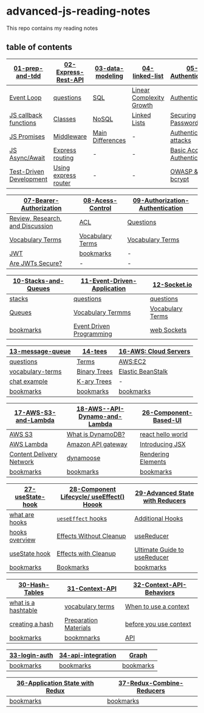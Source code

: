 # advanced-js-reading-notes

This repo contains my reading notes

## table of contents

| [01-prep-and-tdd](./01-prep-and-tdd.md)                                 | [02-Express-Rest-API](./02-Express-REST-API.md)                       | [03-data-modeling](./03-data-modeling.md)                  | [04-linked-list](./04-linked-lists.md)                                    | [05-Authentication](./05-Authentication.md)                                       |
| ----------------------------------------------------------------------- | --------------------------------------------------------------------- | ---------------------------------------------------------- | ------------------------------------------------------------------------- | --------------------------------------------------------------------------------- |
| [Event Loop](./01-prep-and-tdd.md#event-loop)                           | [questions](./02-Express-REST-API.md#questions)                       | [SQL](./03-data-modeling.md#what-is-sql)                   | [Linear Complexity Growth](./04-linked-lists.md#linear-complexity-growth) | [Authentication](./05-Authentication.md#authentication)                           |
| [JS callback functions](./01-prep-and-tdd.md#js-callback-functions)     | [Classes](./02-Express-REST-API.md#classes)                           | [NoSQL](./03-data-modeling.md#what-is-nosql-mongodb)       | [Linked Lists](./04-linked-lists.md#linked-list)                          | [Securing Passwords](./05-Authentication.md#securing-passwords)                   |
| [JS Promises](./01-prep-and-tdd.md#js-promises)                         | [Middleware](./02-Express-REST-API.md#middleware)                     | [Main Differences](./03-data-modeling.md#main-differences) | -                                                                         | [Authentication attacks](./05-Authentication.md#authentication-attacks)           |
| [JS Async/Await](./01-prep-and-tdd.md#js-asyncawait)                    | [Express routing](./02-Express-REST-API.md#express-routing)           | -                                                          | -                                                                         | [Basic Access Authentication](./05-Authentication.md#basic-access-authentication) |
| [Test-Driven Development](./01-prep-and-tdd.md#test-driven-development) | [Using express router](./02-Express-REST-API.md#using-express-router) | -                                                          | -                                                                         | [OWASP & bcrypt](./05-Authentication.md#owasp-auth-cheatsheet)                    |

| [07-Bearer-Authorization](./07-Bearer-Authorization.md)           | [08-Acess-Control](./08-Access-Control.md)                                | [09-Authorization-Authentication](./09-Authorization-Authentication.md)          |
| ----------------------------------------------------------------- | ------------------------------------------------------------------------- | -------------------------------------------------------------------------------- |
| [Review, Research, and Discussion](./07-Bearer-Authorization.md)  | [ACL](./08-Access-Control.md#acess-control--access-control-list-acl)      | [Questions](./09-Authorization-Authentication.md#review-research-and-discussion) |
| [Vocabulary Terms](./07-Bearer-Authorization.md#vocabulary-terms) | [Vocabulary Terms](./08-Access-Control.md#review-research-and-discussion) | [Vocabulary Terms](./09-Authorization-Authentication.md#vocabulary-terms)        |
| [JWT](./07-Bearer-Authorization.md#jwt)                           | [bookmarks](./08-Access-Control.md#bookmarks)                             | -                                                                                |
| [Are JWTs Secure?](./07-Bearer-Authorization.md#are-jwts-secure)  | -                                                                         | -                                                                                |

| [10-Stacks-and-Queues](./10-Stacks-and-Queues.md)  | [11-Event-Driven-Application](./11-Event-Driven-Applications.md)                       | [12-Socket.io](./12-Socket.io.md)                      |
| -------------------------------------------------- | -------------------------------------------------------------------------------------- | ------------------------------------------------------ |
| [stacks](./10-Stacks-and-Queues.md#what-is-stack)  | [questions](./11-Event-Driven-Applications.md#questions)                               | [questions](./12-Socket.io.md#questions)               |
| [Queues](./10-Stacks-and-Queues.md/#what-is-queue) | [Vocabulary Termms](./11-Event-Driven-Applications.md#vocabulary-terms)                | [Vocabulary Terms](./12-Socket.io.md#vocabulary-terms) |
| [bookmarks](./10-Stacks-and-Queues.md#bookmarks)   | [Event Driven Programming](./11-Event-Driven-Applications.md#event-driven-programming) | [web Sockets](./12-Socket.io.md#web-sockets)           |

| [13-message-queue](./13-message-queues.md)                  | [14-tees](./14-trees.md)                   | [16-AWS: Cloud Servers](./16-AWS-Cloud-Servers.md)                   |
| ----------------------------------------------------------- | ------------------------------------------ | -------------------------------------------------------------------- |
| [questions](./13-message-queues.md#questions)               | [Terms](./14-trees.md/#trees)              | [AWS:EC2](./16-AWS-Cloud-Servers.md#aws-ec2)                         |
| [vocabulary-terms](./13-message-queues.md#vocabulary-terms) | [Binary Trees](./14-trees.md#binary-trees) | [Elastic BeanStalk](./16-AWS-Cloud-Servers.md#aws-elastic-beanstalk) |
| [chat example](./13-message-queues.md#chat-example)         | [K-ary Trees](./14-trees.md#k-ary-trees)   | -                                                                    |
| [bookmarks](./13-message-queues.md#bookmarks)               | [bookmarks](./14-trees.md#bookmarks)       | [bookmarks](./16-AWS-Cloud-Servers.md#bookmarks)                     |

| [17-AWS-S3-and-Lambda](./17-AWS-S3-and-Lambda.md)                                  | [18-AWS--API-Dynamo-and-Lambda](./18-AWS--API-Dynamo-and-Lambda.md)         | [26-Component-Based-UI](./26-Component-Based-UI.md)                 |
| ---------------------------------------------------------------------------------- | --------------------------------------------------------------------------- | ------------------------------------------------------------------- |
| [AWS S3](./17-AWS-S3-and-Lambda.md#aws-s3)                                         | [What is DynamoDB?](./18-AWS--API-Dynamo-and-Lambda.md#what-is-dynamodb)    | [react hello world](./26-Component-Based-UI.md#react-hello-world)   |
| [AWS Lambda](./17-AWS-S3-and-Lambda.md#aws-lambda)                                 | [Amazon API gateway](./18-AWS--API-Dynamo-and-Lambda.md#amazon-api-gateway) | [Introducing JSX](./26-Component-Based-UI.md#introducing-jsx)       |
| [Content Delivery Network](./17-AWS-S3-and-Lambda.md#content-delivery-network-cdn) | [dynamoose](./18-AWS--API-Dynamo-and-Lambda.md#dynamoose)                   | [Rendering Elements](./26-Component-Based-UI.md#rendering-elements) |
| [bookmarks](./17-AWS-S3-and-Lambda.md#bookmarks)                                   | [bookmarks](./18-AWS--API-Dynamo-and-Lambda.md#bookmarks)                   | [bookmarks](./26-Component-Based-UI.md#bookmarks)                   |

| [27-useState-hook](./27-useState-hook.md)                      | [28-Component Lifecycle/ useEffect() Hoook](./28-component-lifecycle-useeffect-hook.md)       | [29-Advanced State with Reducers](./29-Advanced-State-with-Reducers.md)                           |
| -------------------------------------------------------------- | --------------------------------------------------------------------------------------------- | ------------------------------------------------------------------------------------------------- |
| [what are hooks](./27-useState-hook.md#what-are-hooks-exactly) | [`ueseEffect` hooks](./28-component-lifecycle-useeffect-hook.md#ueseeffect-hooks)             | [Additional Hooks](./29-Advanced-State-with-Reducers.md#additional-hooks)                         |
| [hooks overview](./27-useState-hook.md#hooks-overview)         | [Effects Without Cleanup](./28-component-lifecycle-useeffect-hook.md#effects-without-cleanup) | [useReducer](./29-Advanced-State-with-Reducers.md#usereducer)                                     |
| [useState hook](./27-useState-hook.md#usestate-hook)           | [Effects with Cleanup](./28-component-lifecycle-useeffect-hook.md#effects-with-cleanup)       | [Ultimate Guide to useReducer](./29-Advanced-State-with-Reducers.md#ultimate-guide-to-usereducer) |
| [bookmarks](./27-useState-hook.md#bookmarks-and-references)    | [Bookmarks](./28-component-lifecycle-useeffect-hook.md#bookmarks)                             | [bookmarks](./29-Advanced-State-with-Reducers.md#bookmarks)                                       |

| [30-Hash-Tables](./30-Hash-Tables.md)                          | [31-Context-API](./31-Context-API.md)                              | [32-Context-API-Behaviors](./32-Context-API-behaviors.md)                      |
| -------------------------------------------------------------- | ------------------------------------------------------------------ | ------------------------------------------------------------------------------ |
| [what is a hashtable](./30-Hash-Tables.md#what-is-a-hashtable) | [vocabulary terms](./31-Context-API.md#vocabulary-terms)           | [When to use a context](./32-Context-API-behaviors.md#when-to-use-a-context)   |
| [creating a hash](./30-Hash-Tables.md#creating-a-hash)         | [Preparation Materials](./31-Context-API.md#preparation-materials) | [before you use context](./32-Context-API-behaviors.md#before-you-use-context) |
| [bookmarks](./30-Hash-Tables.md#bookmarks)                     | [bookmnarks](./30-Hash-Tables.md#bookmarks)                        | [API](./32-Context-API-behaviors.md#api)                                       |

| [33-login-auth](./33-login-auth.md)       | [34-api-integration](./34-api-integration.md) | [Graph](./35-Graph.md)               |
| ----------------------------------------- | --------------------------------------------- | ------------------------------------ |
| [bookmarks](./33-login-auth.md#bookmarks) | [bookmarks](./34-api-integration.md)          | [bookmarks](./35-Graph.md#bookmarks) |

| [36-Application State with Redux](./36-Application-State-with-Redux.md) | [37-Redux-Combine-Reducers](./37-Redux-Combined-Reducers.md) |
| ----------------------------------------------------------------------- | ------------------------------------------------------------ |
| [bookmarks](./36-Application-State-with-Redux.md#bookmarks)             | [bookmarks](./37-Redux-Combined-Reducers.md#bookmarks)       |
